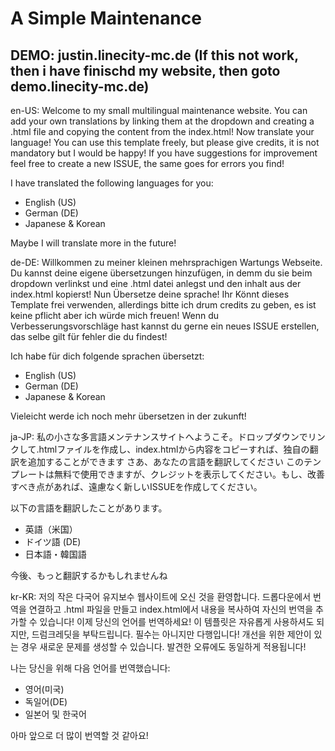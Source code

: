 # A Simple Maintenance 

## DEMO: justin.linecity-mc.de (If this not work, then i have finischd my website, then goto demo.linecity-mc.de)

en-US:
Welcome to my small multilingual maintenance website. You can add your own translations by linking them at the dropdown and creating a .html file and copying the content from the index.html! Now translate your language! You can use this template freely, but please give credits, it is not mandatory but I would be happy! If you have suggestions for improvement feel free to create a new ISSUE, the same goes for errors you find!

I have translated the following languages for you:

- English (US)
- German (DE)
- Japanese & Korean

Maybe I will translate more in the future!

de-DE:
Willkommen zu meiner kleinen mehrsprachigen Wartungs Webseite. Du kannst deine eigene übersetzungen hinzufügen, in demm du sie beim dropdown verlinkst und eine .html datei anlegst und den inhalt aus der index.html kopierst! Nun Übersetze deine sprache! Ihr Könnt dieses Template frei verwenden, allerdings bitte ich drum credits zu geben, es ist keine pflicht aber ich würde mich freuen! Wenn du Verbesserungsvorschläge hast kannst du gerne ein neues ISSUE erstellen, das selbe gilt für fehler die du findest!

Ich habe für dich folgende sprachen übersetzt:

- English (US)
- German (DE)
- Japanese & Korean

Vieleicht werde ich noch mehr übersetzen in der zukunft!

ja-JP:
私の小さな多言語メンテナンスサイトへようこそ。ドロップダウンでリンクして.htmlファイルを作成し、index.htmlから内容をコピーすれば、独自の翻訳を追加することができます さあ、あなたの言語を翻訳してください このテンプレートは無料で使用できますが、クレジットを表示してください。もし、改善すべき点があれば、遠慮なく新しいISSUEを作成してください。

以下の言語を翻訳したことがあります。

- 英語（米国）
- ドイツ語 (DE)
- 日本語・韓国語

今後、もっと翻訳するかもしれませんね

kr-KR:
저의 작은 다국어 유지보수 웹사이트에 오신 것을 환영합니다. 드롭다운에서 번역을 연결하고 .html 파일을 만들고 index.html에서 내용을 복사하여 자신의 번역을 추가할 수 있습니다! 이제 당신의 언어를 번역하세요! 이 템플릿은 자유롭게 사용하셔도 되지만, 드럼크레딧을 부탁드립니다. 필수는 아니지만 다행입니다! 개선을 위한 제안이 있는 경우 새로운 문제를 생성할 수 있습니다. 발견한 오류에도 동일하게 적용됩니다!

나는 당신을 위해 다음 언어를 번역했습니다:

- 영어(미국)
- 독일어(DE)
- 일본어 및 한국어

아마 앞으로 더 많이 번역할 것 같아요!

